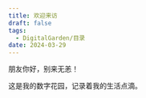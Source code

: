```yaml
---
title: 欢迎来访
draft: false
tags:
  - DigitalGarden/目录
date: 2024-03-29
---
```


朋友你好，别来无恙！

这是我的数字花园，记录着我的生活点滴。